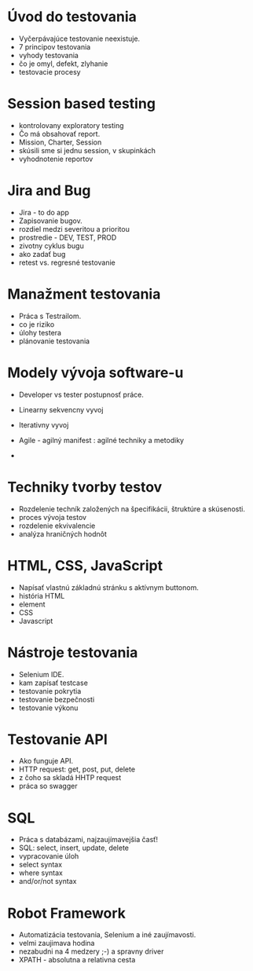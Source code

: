 # Úvod do testovania 
- Vyčerpávajúce testovanie neexistuje.
- 7 principov testovania
- vyhody testovania 
- čo je omyl, defekt, zlyhanie
- testovacie procesy


# Session based testing 
- kontrolovany exploratory testing
- Čo má obsahovať report. 
- Mission, Charter, Session
- skúsili sme si jednu session, v skupinkách
- vyhodnotenie reportov

# Jira and Bug
- Jira - to do app
- Zapisovanie bugov.
- rozdiel medzi severitou a prioritou
- prostredie - DEV, TEST, PROD
- zivotny cyklus bugu
- ako zadať bug
- retest vs. regresné testovanie


# Manažment testovania 
- Práca s Testrailom. 
- co je riziko
- úlohy testera
- plánovanie testovania


# Modely vývoja software-u 
- Developer vs tester postupnosť práce. 
- Linearny sekvencny vyvoj
- Iterativny vyvoj
- Agile - agilný manifest : agilné techniky a metodiky

- 
# Techniky tvorby testov
- Rozdelenie techník založených na špecifikácii, štruktúre a skúsenosti. 
- proces vývoja testov 
- rozdelenie ekvivalencie
- analýza hraničných hodnôt


# HTML, CSS, JavaScript 
- Napísať vlastnú základnú stránku s aktívnym buttonom. 
- história HTML
- element
- CSS
- Javascript

# Nástroje testovania 
- Selenium IDE. 
- kam zapísať testcase
- testovanie pokrytia
- testovanie bezpečnosti
- testovanie výkonu

# Testovanie API 
- Ako funguje API.
- HTTP request: get, post, put, delete
- z čoho sa skladá HHTP request
- práca so swagger

# SQL 
- Práca s databázami, najzaujímavejšia časť!
- SQL: select, insert, update, delete
- vypracovanie úloh
- select syntax
- where syntax
- and/or/not syntax

# Robot Framework 
- Automatizácia testovania, Selenium a iné zaujímavosti. 
- velmi zaujimava hodina
- nezabudni na 4 medzery ;-) a spravny driver
- XPATH - absolutna a relativna cesta